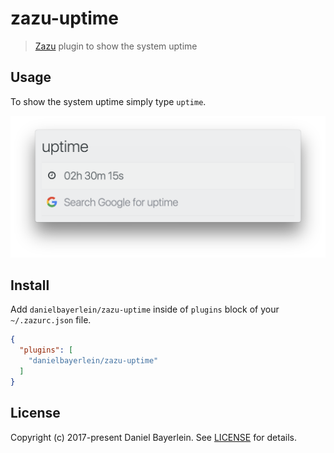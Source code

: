 # zazu-uptime

> [Zazu](https://github.com/tinytacoteam/zazu) plugin to show the system uptime

## Usage

To show the system uptime simply type `uptime`.

![screenshot](./screenshot.png)

## Install

Add `danielbayerlein/zazu-uptime` inside of `plugins` block of your `~/.zazurc.json` file.

```json
{
  "plugins": [
    "danielbayerlein/zazu-uptime"
  ]
}
```

## License

Copyright (c) 2017-present Daniel Bayerlein. See [LICENSE](./LICENSE.md) for details.
